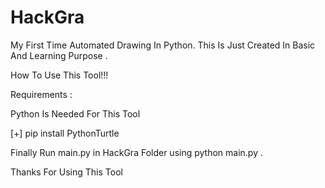 # HackGra
My First Time Automated Drawing In Python. This Is Just Created In Basic And Learning Purpose . 



How To Use This Tool!!!

Requirements :

Python Is Needed For This Tool

[+] pip install PythonTurtle

Finally Run main.py in HackGra Folder using python main.py . 

Thanks For Using This Tool
